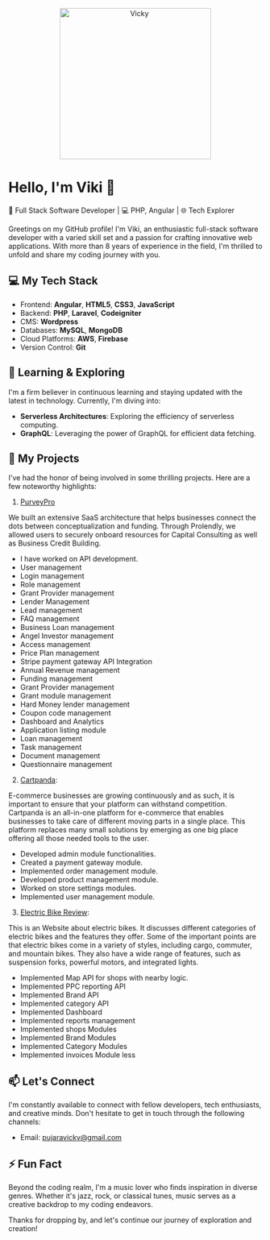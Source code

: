 <p align="center">
  <img src="https://giphy.com/embed/iIqmM5tTjmpOB9mpbn" alt="Vicky" width="300"/>
</p>

# Hello, I'm Viki 👋

🚀 Full Stack Software Developer | 💻 PHP,  Angular | 🌐 Tech Explorer

Greetings on my GitHub profile! I'm Viki, an enthusiastic full-stack software developer with a varied skill set and a passion for crafting innovative web applications. With more than 8 years of experience in the field, I'm thrilled to unfold and share my coding journey with you.

## 💻 My Tech Stack

- Frontend: **Angular**, **HTML5**, **CSS3**, **JavaScript**
- Backend: **PHP**, **Laravel**, **Codeigniter**
- CMS: **Wordpress**
- Databases: **MySQL**, **MongoDB**
- Cloud Platforms: **AWS**, **Firebase**
- Version Control: **Git**

## 🌱 Learning & Exploring

I'm a firm believer in continuous learning and staying updated with the latest in technology. Currently, I'm diving into:

- **Serverless Architectures**: Exploring the efficiency of serverless computing.
- **GraphQL**: Leveraging the power of GraphQL for efficient data fetching.

## 🚀 My Projects

I've had the honor of being involved in some thrilling projects. Here are a few noteworthy highlights:

1. [PurveyPro](https://purveypro.com/)

We built an extensive SaaS architecture that helps businesses connect the dots between conceptualization and funding. Through Prolendly, we allowed users to securely onboard resources for Capital Consulting as well as Business Credit Building.

- I have worked on API development.
- User management
- Login management
- Role management
- Grant Provider management
- Lender Management
- Lead management
- FAQ management
- Business Loan management
- Angel Investor management
- Access management
- Price Plan management
- Stripe payment gateway API Integration
- Annual Revenue management
- Funding management
- Grant Provider management
- Grant module management
- Hard Money lender management
- Coupon code management
- Dashboard and Analytics
- Application listing module
- Loan management
- Task management
- Document management
- Questionnaire management


2. [Cartpanda](https://cartpanda.com/):

E-commerce businesses are growing continuously and as such, it is important to ensure that your platform can withstand competition. Cartpanda is an all-in-one platform for e-commerce that enables businesses to take care of different moving parts in a single place. This platform replaces many small solutions by emerging as one big place offering all those needed tools to the user.

- Developed admin module functionalities.
- Created a payment gateway module.
- Implemented order management module.
- Developed product management module.
- Worked on store settings modules.
- Implemented user management module.

3. [Electric Bike Review](https://www.wolfgordon.com/): 

This is an Website about electric bikes. It discusses different categories of electric bikes and the features they offer. Some of the important points are that electric bikes come in a variety of styles, including cargo, commuter, and mountain bikes. They also have a wide range of features, such as suspension forks, powerful motors, and integrated lights.

- Implemented Map API for shops with nearby logic.
- Implemented PPC reporting API
- Implemented Brand API
- Implemented category API
- Implemented Dashboard
- Implemented reports management
- Implemented shops Modules
- Implemented Brand Modules
- Implemented Category Modules
- Implemented invoices Module less

## 📫 Let's Connect

I'm constantly available to connect with fellow developers, tech enthusiasts, and creative minds. Don't hesitate to get in touch through the following channels:

- Email: pujaravicky@gmail.com

## ⚡ Fun Fact

Beyond the coding realm, I'm a music lover who finds inspiration in diverse genres. Whether it's jazz, rock, or classical tunes, music serves as a creative backdrop to my coding endeavors. 

Thanks for dropping by, and let's continue our journey of exploration and creation!


